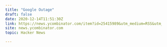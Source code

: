 ```yaml
---
title: "Google Outage"
draft: false
date: 2020-12-14T11:51:30Z
link: https://news.ycombinator.com/item?id=25415989&utm_medium=RSS&utm_source=hune
site: news.ycombinator.com
topic: Hacker News  

---
```

